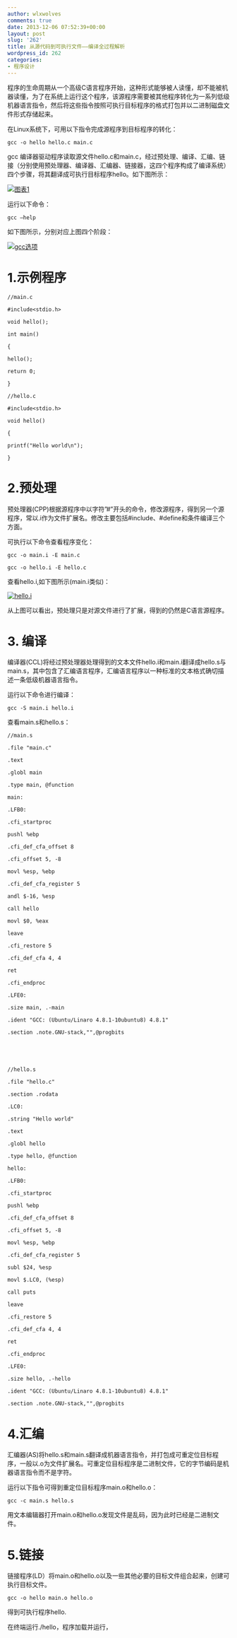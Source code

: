 ```yaml
---
author: wlxwolves
comments: true
date: 2013-12-06 07:52:39+00:00
layout: post
slug: '262'
title: 从源代码到可执行文件——编译全过程解析
wordpress_id: 262
categories:
- 程序设计
---
```


程序的生命周期从一个高级C语言程序开始，这种形式能够被人读懂，却不能被机器读懂，为了在系统上运行这个程序，该源程序需要被其他程序转化为一系列低级机器语言指令，然后将这些指令按照可执行目标程序的格式打包并以二进制磁盘文件形式存储起来。

在Linux系统下，可用以下指令完成源程序到目标程序的转化：

    
    gcc -o hello hello.c main.c


gcc 编译器驱动程序读取源文件hello.c和main.c，经过预处理、编译、汇编、链接（分别使用预处理器、编译器、汇编器、链接器，这四个程序构成了编译系统）四个步骤，将其翻译成可执行目标程序hello。如下图所示：

[![图表1](http://blog.loongxing.net/wp-content/uploads/2013/12/图表11.jpeg)](http://blog.loongxing.net/wp-content/uploads/2013/12/图表11.jpeg)

运行以下命令：

    
    gcc –help


如下图所示，分别对应上图四个阶段：

[![gcc选项](http://blog.loongxing.net/wp-content/uploads/2013/12/gcc选项1.png)](http://blog.loongxing.net/wp-content/uploads/2013/12/gcc选项1.png)


# 1.示例程序



    
    //main.c
    
    #include<stdio.h>
    
    void hello();
    
    int main()
    
    {
    
    hello();
    
    return 0;
    
    }
    
    //hello.c
    
    #include<stdio.h>
    
    void hello()
    
    {
    
    printf("Hello world\n");
    
    }





# 2.预处理


预处理器(CPP)根据源程序中以字符”#”开头的命令，修改源程序，得到另一个源程序，常以.i作为文件扩展名。修改主要包括#include、#define和条件编译三个方面。

可执行以下命令查看程序变化：

    
    gcc -o main.i -E main.c
    
    gcc -o hello.i -E hello.c


查看hello.i,如下图所示(main.i类似)：

[![hello.i](http://blog.loongxing.net/wp-content/uploads/2013/12/hello.i1.png)](http://blog.loongxing.net/wp-content/uploads/2013/12/hello.i1.png)

从上图可以看出，预处理只是对源文件进行了扩展，得到的仍然是C语言源程序。


# 3. 编译


编译器(CCL)将经过预处理器处理得到的文本文件hello.i和main.i翻译成hello.s与main.s，其中包含了汇编语言程序，汇编语言程序以一种标准的文本格式确切描述一条低级机器语言指令。

运行以下命令进行编译：

    
    gcc -S main.i hello.i


查看main.s和hello.s：

    
    //main.s
    
    .file "main.c"
    
    .text
    
    .globl main
    
    .type main, @function
    
    main:
    
    .LFB0:
    
    .cfi_startproc
    
    pushl %ebp
    
    .cfi_def_cfa_offset 8
    
    .cfi_offset 5, -8
    
    movl %esp, %ebp
    
    .cfi_def_cfa_register 5
    
    andl $-16, %esp
    
    call hello
    
    movl $0, %eax
    
    leave
    
    .cfi_restore 5
    
    .cfi_def_cfa 4, 4
    
    ret
    
    .cfi_endproc
    
    .LFE0:
    
    .size main, .-main
    
    .ident "GCC: (Ubuntu/Linaro 4.8.1-10ubuntu8) 4.8.1"
    
    .section .note.GNU-stack,"",@progbits




    
    //hello.s
    
    .file "hello.c"
    
    .section .rodata
    
    .LC0:
    
    .string "Hello world"
    
    .text
    
    .globl hello
    
    .type hello, @function
    
    hello:
    
    .LFB0:
    
    .cfi_startproc
    
    pushl %ebp
    
    .cfi_def_cfa_offset 8
    
    .cfi_offset 5, -8
    
    movl %esp, %ebp
    
    .cfi_def_cfa_register 5
    
    subl $24, %esp
    
    movl $.LC0, (%esp)
    
    call puts
    
    leave
    
    .cfi_restore 5
    
    .cfi_def_cfa 4, 4
    
    ret
    
    .cfi_endproc
    
    .LFE0:
    
    .size hello, .-hello
    
    .ident "GCC: (Ubuntu/Linaro 4.8.1-10ubuntu8) 4.8.1"
    
    .section .note.GNU-stack,"",@progbits




# 4.汇编


汇编器(AS)将hello.s和main.s翻译成机器语言指令，并打包成可重定位目标程序，一般以.o为文件扩展名。可重定位目标程序是二进制文件，它的字节编码是机器语言指令而不是字符。

运行以下指令可得到重定位目标程序main.o和hello.o：

    
    gcc -c main.s hello.s


用文本编辑器打开main.o和hello.o发现文件是乱码，因为此时已经是二进制文件。


# 5.链接


链接程序(LD）将main.o和hello.o以及一些其他必要的目标文件组合起来，创建可执行目标文件。

    
    gcc -o hello main.o hello.o


得到可执行程序hello.

在终端运行./hello，程序加载并运行，


